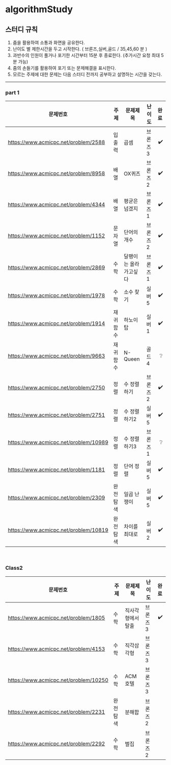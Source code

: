 # algorithmStudy

## 스터디 규칙
1. 줌을 활용하여 소통과 화면을 공유한다.
2. 난이도 별 제한시간을 두고 시작한다. ( 브론즈,실버,골드 / 35,45,60 분 )
3. 과반수의 인원이 풀거나 포기한 시간부터 15분 후 종료한다. (추가시간 요청 최대 5분 가능)
4. 줌의 손들기를 활용하여 포기 또는 문제해결을 표시한다.
5. 모르는 주제에 대한 문제는 다음 스터디 전까지 공부하고 설명하는 시간을 갖는다.

---

### part 1

| 문제번호 | 주제 | 문제제목 | 난이도 | 완료 |
| --- | --- | --- | --- | --- |
| https://www.acmicpc.net/problem/2588 | 입출력 | 곱셈 | 브론즈3 | &nbsp;:heavy_check_mark:
| https://www.acmicpc.net/problem/8958 | 배열 | OX퀴즈 | 브론즈2 | &nbsp;:heavy_check_mark:
| https://www.acmicpc.net/problem/4344 | 배열 | 평균은넘겠지 | 브론즈1 | &nbsp;:heavy_check_mark:
| https://www.acmicpc.net/problem/1152 | 문자열 | 단어의 개수 | 브론즈2 | &nbsp;:heavy_check_mark:
| https://www.acmicpc.net/problem/2869 | 수학 | 달팽이는 올라가고싶다 | 브론즈1 | &nbsp;:heavy_check_mark:
| https://www.acmicpc.net/problem/1978 | 수학 | 소수 찾기 | 실버5 | &nbsp;:heavy_check_mark:
| https://www.acmicpc.net/problem/1914 | 재귀함수 | 하노이 탑 | 실버1 | &nbsp;:heavy_check_mark:
| https://www.acmicpc.net/problem/9663 | 재귀함수 | N-Queen | 골드4 | &nbsp;&nbsp;:grey_question:
| https://www.acmicpc.net/problem/2750 | 정렬 | 수 정렬하기 | 브론즈2 | &nbsp;:heavy_check_mark:
| https://www.acmicpc.net/problem/2751 | 정렬 | 수 정렬하기2 | 실버5 | &nbsp;:heavy_check_mark:
| https://www.acmicpc.net/problem/10989 | 정렬 | 수 정렬하기3 | 브론즈1 | &nbsp;&nbsp;:grey_question:
| https://www.acmicpc.net/problem/1181 | 정렬 | 단어 정렬 | 실버5 | &nbsp;:heavy_check_mark:
| https://www.acmicpc.net/problem/2309 | 완전탐색 | 일곱 난쟁이 | 실버5 | &nbsp;:heavy_check_mark:
| https://www.acmicpc.net/problem/10819 | 완전탐색 | 차이를 최대로 | 실버2 | &nbsp;:heavy_check_mark:

<br>

### Class2
| 문제번호 | 주제 | 문제제목 | 난이도 | 완료 |
| --- | --- | --- | --- | --- |
| https://www.acmicpc.net/problem/1805 | 수학 | 직사각형에서 탈출 | 브론즈3 | &nbsp;:heavy_check_mark:
| https://www.acmicpc.net/problem/4153 | 수학 | 직각삼각형 | 브론즈3 |
| https://www.acmicpc.net/problem/10250 | 수학 | ACM 호텔 | 브론즈3 |
| https://www.acmicpc.net/problem/2231 | 완전탐색 | 분해합 | 브론즈2 |
| https://www.acmicpc.net/problem/2292 | 수학 | 벌집 | 브론즈2 |
